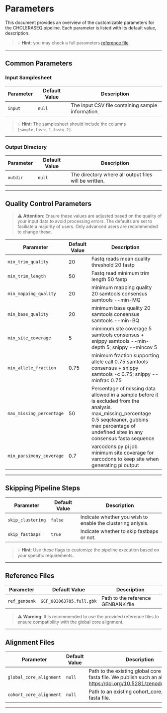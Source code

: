 # Parameters

This document provides an overview of the customizable parameters for the CHOLERASEQ pipeline. Each parameter is listed with its default value, description.

> 💡 **Hint**: you may check a full parameters [reference file](https://github.com/CERI-KRISP/CholeraSeq/blob/master/nextflow.config).

---

## Common Parameters

### Input Samplesheet

| Parameter | Default Value | Description                                       |
| --------- | ------------- | ------------------------------------------------- |
| `input`   | `null`        | The input CSV file containing sample information. |

> 💡 **Hint**: The samplesheet should include the columns `[sample,fastq_1,fastq_2]`.

---

### Output Directory

| Parameter | Default Value | Description                                           |
| --------- | ------------- | ----------------------------------------------------- |
| `outdir`  | `null`        | The directory where all output files will be written. |

---

## Quality Control Parameters

> ⚠️ **Attention**: Ensure these values are adjusted based on the quality of your input data to avoid processing errors.
> The defaults are set to faciliate a majority of users. Only advanced users are recommended to change these.

| Parameter                | Default Value | Description                                                                                                                                                                                              |
| ------------------------ | ------------- | -------------------------------------------------------------------------------------------------------------------------------------------------------------------------------------------------------- |
| `min_trim_quality`       | 20            | Fastq reads mean quality threshold 20 fastp                                                                                                                                                              |
| `min_trim_length`        | 50            | Fastq read minimum trim length 50 fastp                                                                                                                                                                  |
| `min_mapping_quality`    | 20            | minimum mapping quality 20 samtools consensus samtools --min-MQ                                                                                                                                          |
| `min_base_quality`       | 20            | minimum base quality 20 samtools consensus samtools --min-BQ                                                                                                                                             |
| `min_site_coverage`      | 5             | mimimum site coverage 5 samtools consensus + snippy samtools --min-depth 5; snippy --mincov 5                                                                                                            |
| `min_allele_fraction`    | 0.75          | minimum fraction supporting allele call 0.75 samtools consensus + snippy samtools -c 0.75; snippy --minfrac 0.75                                                                                         |
| `max_missing_percentage` | 50            | Percentage of missing data allowed in a sample before it is excluded from the analysis. max_missing_percentage 0.5 seqcleaner, gubbins max percentage of undefined sites in any consensus fasta sequence |
| `min_parsimony_coverage` | 0.7           | varcodons.py pi job minimum site coverage for varcodons to keep site when generating pi output                                                                                                           |

---

## Skipping Pipeline Steps

| Parameter         | Default Value | Description                                                 |
| ----------------- | ------------- | ----------------------------------------------------------- |
| `skip_clustering` | `false`       | Indicate whether you wish to enable the clustering anlysis. |
| `skip_fastbaps`   | `true`        | Indicate whether to skip fastbaps or not.                   |

> 💡 **Hint**: Use these flags to customize the pipeline execution based on your specific requirements.

---

## Reference Files

| Parameter     | Default Value            | Description                        |
| ------------- | ------------------------ | ---------------------------------- |
| `ref_genbank` | `GCF_003063785.full.gbk` | Path to the reference GENBANK file |

> ⚠️ **Warning**: It is recommended to use the provided reference files to ensure compatibility with the global core alignment.

---

## Alignment Files

| Parameter               | Default Value | Description                                                                                                                    |
| ----------------------- | ------------- | ------------------------------------------------------------------------------------------------------------------------------ |
| `global_core_alignment` | `null`        | Path to the existing global core alignment fasta file. We publish such an alignment on https://doi.org/10.5281/zenodo.10984554 |
| `cohort_core_alignment` | `null`        | Path to an existing cohort_core_alignment fasta file.                                                                          |

---
